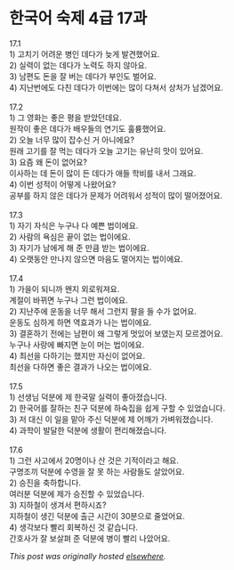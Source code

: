 # 한국어 숙제 4급 17과

<p>17.1<br>1) &#44256;&#52824;&#44592; &#50612;&#47140;&#50868; &#48337;&#51064; &#45936;&#45796;&#44032; &#45734;&#44172; &#48156;&#44204;&#54664;&#50612;&#50836;.<br>2) &#49892;&#47141;&#51060; &#50630;&#45716; &#45936;&#45796;&#44032; &#45432;&#47141;&#46020; &#54616;&#51648; &#50506;&#50500;&#50836;.<br>3) &#45224;&#54200;&#46020; &#46024;&#51012; &#51096; &#48260;&#45716; &#45936;&#45796;&#44032; &#48512;&#51064;&#46020; &#48268;&#50612;&#50836;.<br>4) &#51648;&#45212;&#48264;&#50640;&#46020; &#45796;&#52828; &#45936;&#45796;&#44032; &#51060;&#48264;&#50640;&#45716; &#47566;&#51060; &#45796;&#52432;&#49436; &#49345;&#52376;&#44032; &#45224;&#44192;&#50612;&#50836;.<br><br>17.2<br>1) &#44536; &#50689;&#54868;&#45716; &#51339;&#51008; &#54217;&#51012; &#48155;&#50520;&#45912;&#45936;&#50836;.<br>&#50896;&#51089;&#51060; &#51339;&#51008; &#45936;&#45796;&#44032; &#48176;&#50864;&#46308;&#51032; &#50672;&#44592;&#46020; &#54988;&#47469;&#54664;&#50612;&#50836;.<br>2) &#50724;&#45720; &#45320;&#47924; &#47566;&#51060; &#51105;&#49688;&#49888; &#44144; &#50500;&#45768;&#50640;&#50836;?<br>&#50896;&#47000; &#44256;&#44592;&#47484; &#51096; &#47673;&#45716; &#45936;&#45796;&#44032; &#50724;&#45720; &#44256;&#44592;&#45716; &#50976;&#45212;&#55176; &#47579;&#51060; &#51080;&#50612;&#50836;.<br>3) &#50836;&#51608; &#50780; &#46024;&#51060; &#50630;&#50612;&#50836;?<br>&#51060;&#49324;&#54616;&#45716; &#45936; &#46024;&#51060; &#47566;&#51060; &#46304; &#45936;&#45796;&#44032; &#50528;&#46308; &#54617;&#48708;&#47484; &#45236;&#49436; &#44536;&#47000;&#50836;.<br>4) &#51060;&#48264; &#49457;&#51201;&#51060; &#50612;&#46523;&#44172; &#45208;&#50772;&#50612;&#50836;?<br>&#44277;&#48512;&#47484; &#54616;&#51648; &#50506;&#51008; &#45936;&#45796;&#44032; &#47928;&#51228;&#44032; &#50612;&#47140;&#50892;&#49436; &#49457;&#51201;&#51060; &#47566;&#51060; &#46504;&#50612;&#51276;&#50612;&#50836;.<br><br>17.3<br>1) &#51088;&#44592; &#51088;&#49885;&#51008; &#45572;&#44396;&#45208; &#45796; &#50696;&#49244; &#48277;&#51060;&#50640;&#50836;.<br>2) &#49324;&#46988;&#51032; &#50837;&#49900;&#51008; &#45149;&#51060; &#50630;&#45716; &#48277;&#51060;&#50640;&#50836;.<br>3) &#51088;&#44592;&#44032; &#45224;&#50640;&#44172; &#54644; &#51456; &#47564;&#53372; &#48155;&#45716; &#48277;&#51060;&#50640;&#50836;.<br>4) &#50724;&#47019;&#46041;&#50504; &#47564;&#45208;&#51648; &#50506;&#51004;&#47732; &#47560;&#51020;&#46020; &#47680;&#50612;&#51648;&#45716; &#48277;&#51060;&#50640;&#50836;.<br><br>17.4<br>1) &#44032;&#51012;&#51060; &#46104;&#45768;&#44620; &#50784;&#51648; &#50808;&#47196;&#50892;&#51256;&#50836;.<br>&#44228;&#51208;&#51060; &#48148;&#45068;&#47732; &#45572;&#44396;&#45208; &#44536;&#47088; &#48277;&#51060;&#50640;&#50836;.<br>2) &#51648;&#45212;&#51452;&#50640; &#50868;&#46041;&#51012; &#45320;&#47924; &#54644;&#49436; &#44536;&#47088;&#51648; &#54036;&#51012; &#46308; &#49688;&#44032; &#50630;&#50612;&#50836;.<br>&#50868;&#46041;&#46020; &#49900;&#54616;&#44172; &#54616;&#47732; &#50669;&#54952;&#44284;&#44032; &#45208;&#45716; &#48277;&#51060;&#50640;&#50836;.<br>3) &#44208;&#54844;&#54616;&#44592; &#51204;&#50640;&#45716; &#45224;&#54200;&#51060; &#50780; &#44536;&#47111;&#44172; &#47691;&#51080;&#50612; &#48372;&#50688;&#45716;&#51648; &#47784;&#47476;&#44192;&#50612;&#50836;.<br>&#45572;&#44396;&#45208; &#49324;&#46993;&#50640; &#48736;&#51648;&#47732; &#45576;&#51060; &#47672;&#45716; &#48277;&#51060;&#50640;&#50836;.<br>4) &#52572;&#49440;&#51012; &#45796;&#54616;&#44592;&#45716; &#54664;&#51648;&#47564; &#51088;&#49888;&#51060; &#50630;&#50612;&#50836;.<br>&#52572;&#49440;&#51012; &#45796;&#54616;&#47732; &#51339;&#51008; &#44208;&#44284;&#44032; &#45208;&#50724;&#45716; &#48277;&#51060;&#50640;&#50836;.<br><br>17.5<br>1) &#49440;&#49373;&#45784; &#45909;&#48516;&#50640; &#51228; &#54620;&#44397;&#47568; &#49892;&#47141;&#51060; &#51339;&#50500;&#51276;&#49845;&#45768;&#45796;.<br>2) &#54620;&#44397;&#50612;&#47484; &#51096;&#54616;&#45716; &#52828;&#44396; &#45909;&#48516;&#50640; &#54616;&#49689;&#51665;&#51012; &#49789;&#44172; &#44396;&#54624; &#49688; &#51080;&#50632;&#49845;&#45768;&#45796;.<br>3) &#51200; &#45824;&#49888; &#51060; &#51068;&#51012; &#47585;&#50500; &#51452;&#49888; &#45909;&#48516;&#50640; &#51228; &#50612;&#44648;&#44032; &#44032;&#48316;&#50892;&#51276;&#49845;&#45768;&#45796;.<br>4) &#44284;&#54617;&#51060; &#48156;&#45804;&#54620; &#45909;&#48516;&#50640; &#49373;&#54876;&#51060; &#54200;&#47532;&#54644;&#51276;&#49845;&#45768;&#45796;.<br><br>17.6<br>1) &#44536;&#47088; &#49324;&#44256;&#50640;&#49436; 20&#47749;&#51060;&#45208; &#49328; &#44163;&#51008; &#44592;&#51201;&#51060;&#46972;&#44256; &#54644;&#50836;.<br>&#44396;&#47749;&#51312;&#45180; &#45909;&#48516;&#50640; &#49688;&#50689;&#51012; &#51096; &#47803; &#54616;&#45716; &#49324;&#46988;&#46308;&#46020; &#49332;&#50520;&#50612;&#50836;.<br>2) &#49849;&#51652;&#51012; &#52629;&#54616;&#54633;&#45768;&#45796;.<br>&#50668;&#47084;&#48516; &#45909;&#48516;&#50640; &#51228;&#44032; &#49849;&#51652;&#54624; &#49688; &#51080;&#50632;&#49845;&#45768;&#45796;.<br>3) &#51648;&#54616;&#52384;&#51060; &#49373;&#44200;&#49436; &#54200;&#54616;&#49884;&#51424;?<br>&#51648;&#54616;&#52384;&#51060; &#49373;&#44596; &#45909;&#48516;&#50640; &#52636;&#44540; &#49884;&#44036;&#51060; 30&#48516;&#51004;&#47196; &#51460;&#50632;&#50612;&#50836;.<br>4) &#49373;&#44033;&#48372;&#45796; &#48744;&#47532; &#54924;&#48373;&#54616;&#49888; &#44163; &#44057;&#49845;&#45768;&#45796;.<br>&#44036;&#54840;&#49324;&#44032; &#51096; &#48372;&#49332;&#54196; &#51456; &#45909;&#48516;&#50640; &#48337;&#51060; &#48744;&#47532; &#45208;&#50520;&#50612;&#50836;.</p>


*This post was originally hosted [elsewhere](http://planspace.blogspot.com/2009/07/4-17.html).*
